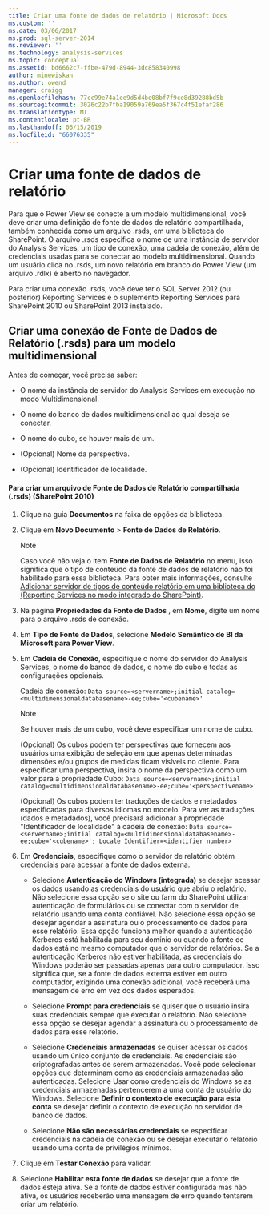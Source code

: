 ```yaml
---
title: Criar uma fonte de dados de relatório | Microsoft Docs
ms.custom: ''
ms.date: 03/06/2017
ms.prod: sql-server-2014
ms.reviewer: ''
ms.technology: analysis-services
ms.topic: conceptual
ms.assetid: bd6662c7-ffbe-479d-8944-3dc858340998
author: minewiskan
ms.author: owend
manager: craigg
ms.openlocfilehash: 77cc99e74a1ee9d5d4be08bf7f9ce8d39288bd5b
ms.sourcegitcommit: 3026c22b7fba19059a769ea5f367c4f51efaf286
ms.translationtype: MT
ms.contentlocale: pt-BR
ms.lasthandoff: 06/15/2019
ms.locfileid: "66076335"
---
```

# <a name="create-a-report-data-source"></a>Criar uma fonte de dados de relatório
  Para que o Power View se conecte a um modelo multidimensional, você deve criar uma definição de fonte de dados de relatório compartilhada, também conhecida como um arquivo .rsds, em uma biblioteca do SharePoint. O arquivo .rsds especifica o nome de uma instância de servidor do Analysis Services, um tipo de conexão, uma cadeia de conexão, além de credenciais usadas para se conectar ao modelo multidimensional. Quando um usuário clica no .rsds, um novo relatório em branco do Power View (um arquivo .rdlx) é aberto no navegador.  
  
 Para criar uma conexão .rsds, você deve ter o SQL Server 2012 (ou posterior) Reporting Services e o suplemento Reporting Services para SharePoint 2010 ou SharePoint 2013 instalado.  
  
## <a name="create-a-report-data-source-rsds-connection-to-a-multidimensional-model"></a>Criar uma conexão de Fonte de Dados de Relatório (.rsds) para um modelo multidimensional  
 Antes de começar, você precisa saber:  
  
-   O nome da instância de servidor do Analysis Services em execução no modo Multidimensional.  
  
-   O nome do banco de dados multidimensional ao qual deseja se conectar.  
  
-   O nome do cubo, se houver mais de um.  
  
-   (Opcional) Nome da perspectiva.  
  
-   (Opcional) Identificador de localidade.  
  
#### <a name="to-create-a-shared-report-data-source-rsds-file-sharepoint-2010"></a>Para criar um arquivo de Fonte de Dados de Relatório compartilhada (.rsds) (SharePoint 2010)  
  
1.  Clique na guia **Documentos** na faixa de opções da biblioteca.  
  
2.  Clique em **Novo Documento** > **Fonte de Dados de Relatório**.  
  
    > [!NOTE]  
    >  Caso você não veja o item **Fonte de Dados de Relatório** no menu, isso significa que o tipo de conteúdo da fonte de dados de relatório não foi habilitado para essa biblioteca. Para obter mais informações, consulte [Adicionar servidor de tipos de conteúdo relatório em uma biblioteca do &#40;Reporting Services no modo integrado do SharePoint&#41;](../../reporting-services/add-reporting-services-content-types-to-a-sharepoint-library.md).  
  
3.  Na página **Propriedades da Fonte de Dados** , em **Nome**, digite um nome para o arquivo .rsds de conexão.  
  
4.  Em **Tipo de Fonte de Dados**, selecione **Modelo Semântico de BI da Microsoft para Power View**.  
  
5.  Em **Cadeia de Conexão**, especifique o nome do servidor do Analysis Services, o nome do banco de dados, o nome do cubo e todas as configurações opcionais.  
  
     Cadeia de conexão: `Data source=<servername>;initial catalog=<multidimensionaldatabasename>-ee;cube='<cubename>'`  
  
    > [!NOTE]  
    >  Se houver mais de um cubo, você deve especificar um nome de cubo.  
  
     (Opcional) Os cubos podem ter perspectivas que fornecem aos usuários uma exibição de seleção em que apenas determinadas dimensões e/ou grupos de medidas ficam visíveis no cliente. Para especificar uma perspectiva, insira o nome da perspectiva como um valor para a propriedade Cubo: `Data source=<servername>;initial catalog=<multidimensionaldatabasename>-ee;cube='<perspectivename>'`  
  
     (Opcional) Os cubos podem ter traduções de dados e metadados especificadas para diversos idiomas no modelo. Para ver as traduções (dados e metadados), você precisará adicionar a propriedade "Identificador de localidade" à cadeia de conexão: `Data source=<servername>;initial catalog=<multidimensionaldatabasename>-ee;cube='<cubename>'; Locale Identifier=<identifier number>`  
  
6.  Em **Credenciais**, especifique como o servidor de relatório obtém credenciais para acessar a fonte de dados externa.  
  
    -   Selecione **Autenticação do Windows (integrada)** se desejar acessar os dados usando as credenciais do usuário que abriu o relatório. Não selecione essa opção se o site ou farm do SharePoint utilizar autenticação de formulários ou se conectar com o servidor de relatório usando uma conta confiável. Não selecione essa opção se desejar agendar a assinatura ou o processamento de dados para esse relatório. Essa opção funciona melhor quando a autenticação Kerberos está habilitada para seu domínio ou quando a fonte de dados está no mesmo computador que o servidor de relatórios. Se a autenticação Kerberos não estiver habilitada, as credenciais do Windows poderão ser passadas apenas para outro computador. Isso significa que, se a fonte de dados externa estiver em outro computador, exigindo uma conexão adicional, você receberá uma mensagem de erro em vez dos dados esperados.  
  
    -   Selecione **Prompt para credenciais** se quiser que o usuário insira suas credenciais sempre que executar o relatório. Não selecione essa opção se desejar agendar a assinatura ou o processamento de dados para esse relatório.  
  
    -   Selecione **Credenciais armazenadas** se quiser acessar os dados usando um único conjunto de credenciais. As credenciais são criptografadas antes de serem armazenadas. Você pode selecionar opções que determinam como as credenciais armazenadas são autenticadas. Selecione Usar como credenciais do Windows se as credenciais armazenadas pertencerem a uma conta de usuário do Windows. Selecione **Definir o contexto de execução para esta conta** se desejar definir o contexto de execução no servidor de banco de dados.  
  
    -   Selecione **Não são necessárias credenciais** se especificar credenciais na cadeia de conexão ou se desejar executar o relatório usando uma conta de privilégios mínimos.  
  
7.  Clique em **Testar Conexão** para validar.  
  
8.  Selecione **Habilitar esta fonte de dados** se desejar que a fonte de dados esteja ativa. Se a fonte de dados estiver configurada mas não ativa, os usuários receberão uma mensagem de erro quando tentarem criar um relatório.  
  
  
